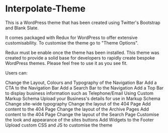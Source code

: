 # Interpolate-Theme

This is a WordPress theme that has been created using Twitter's Bootstrap and Blank Slate.

It comes packaged with Redux for WordPress to offer extensive customisability. To customise the theme go to "Theme Options".

Redux must be enable once the theme has been installed.
This theme was created to provide a solid base for developers to rapidly create bespoke WordPress themes. Please feel free to use it as you see fit.

Users can:

Change the Layout, Colours and Typography of the Navigation Bar
Add a CTA to the Navigation Bar
Add a Search Bar to the Navigation
Add a Top Bar to display business information such as Telephone/Email
Using Custom Markup Schema
Upload your Business's details for use in Markup Schema
Change site-wide typography
Change the layout of the 404 Page
Add content to the 404 Page
Change the layout of the Archive Pages
Add content to the 404 Page
Change the layout of the Search Page
Customise the look and appearance of the sites buttons
Add Widgets to the Footer
Upload custom CSS and JS to customise the theme
